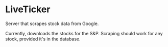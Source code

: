 # LiveTicker

Server that scrapes stock data from Google.

Currently, downloads the stocks for the S&P. Scraping should work for any stock, provided it's in the database.
